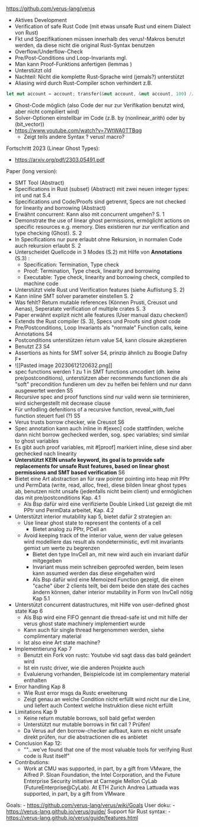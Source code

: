 https://github.com/verus-lang/verus
- Aktives Development
- Verification of safe Rust Code (mit etwas unsafe Rust und einem Dialect von Rust)
- Fkt und Spezifikationen müssen innerhalb des verus!-Makros benutzt werden, da diese nicht die original Rust-Syntax benutzen
- Overflow/Underflow-Check
- Pre/Post-Conditions und Loop-Invariants mgl.
- Man kann Proof-Funktions anfertigen (lemmas )
- Unterstützt old
- Nachteil: Nicht die komplette Rust-Sprache wird (jemals?) unterstützt
- Aliasing wird durch Rust-Compiler schon verhindert z.B. 
``` rust
let mut account = account; transfer(&mut account, &mut account, 100) // Fehler da 2x mut borrow
```
- Ghost-Code möglich (also Code der nur zur Verifikation benutzt wird, aber nicht compiliert wird)
- Solver-Optionen einstellbar im Code (z.B. by (nonlinear_arith) oder by (bit_vector))
- https://www.youtube.com/watch?v=7WtWA0TTBqg
	- Zeigt teils andere Syntax ? verus! macro?

Fortschritt 2023 (Linear Ghost Types):
- https://arxiv.org/pdf/2303.05491.pdf

Paper (long version):
- SMT Tool (Abstract)
- Specifications in Rust (subset) (Abstract) mit zwei neuen integer types: int und nat S.4
- Specifications und Code/Proofs sind getrennt, Specs are not checked for linearity and borrowing (Abstract)
- Erwähnt concurrent: Kann also mit concurrent umgehen? S. 1
- Demonstrate the use of linear ghost permissions, ermöglicht actions on specific resources e.g. memory. Dies existieren nur zur verification and type checking (Ghost). S. 2
- In Specifications nur pure erlaubt ohne Rekursion, in normalen Code auch rekursion erlaubt S. 2
- Unterscheidet Quellcode in 3 Modes (S.2) mit Hilfe von **Annotations** (S.3) : 
	- Specification: Termination, Type check
	- Proof: Termination, Type check, linearity and borrowing
	- Executable: Type check, linearity and borrowing check, compiled to machine code
- Unterstützt viele Rust und Verification features (siehe Auflistung S. 2)
- Kann inline SMT solver parameter einstellen S. 2
- Was fehlt? Return mutable references (Können Prusti, Creusot und Aenas), Seperatate verification of multiple crates S. 3
- Paper erwähnt explizit nicht alle features (User manual dazu checken!)
- Extends the Rust compiler (S. 3), Specs und Proofs sind ghost code
- Pre/Postconditions, Loop Invariants als "normale" Function calls, keine Annotations S4
- Postconditions unterstützen return value S4, kann closure akzeptieren
- Benutzt Z3 S4
- Assertions as hints for SMT solver S4, prinzip ähnlich zu Boogie Dafny F*
- ![[Pasted image 20230612120632.png]]
- spec functions werden 1 zu 1 in SMT functions umcodiert (dh. keine pre/postconditions), unterstützen aber recommends functionen die als "soft" precondition fundieren um dev zu helfen bei fehlern und nur dann ausgewertet werden S5
- Recursive spec and proof functions sind nur valid wenn sie terminieren, wird sichergestellt mit decrease clause
- Für unfodling defenitions of a recursive function, reveal_with_fuel function steuert fuel (?) S5
- Verus trusts borrow checker, wie Creusot S6
- Spec annotation kann auch inline in #[exec] code stattfinden, welche dann nicht borrow gechecked werden, sog. spec variables; sind similar to ghost variables
- Es gibt auch proof variables, mit #[proof] markiert inline, diese sind aber gechecked nach linearity
- **Unterstützt KEIN unsafe keyword, its goal is to provide safe replacements for unsafe Rust features, based on linear ghost permissions and SMT based verification** S6
- Bietet eine Art abstraction an für raw pointer pointing into heap mit PPtr und PermData (write, read, alloc, free), diese bilden linear ghost types ab, benutzen nicht unsafe (jedenfalls nicht beim client) und ermöglichen das mit pre/postconditions Kap. 4.1
	- Als Bsp dafür wird eine verifizierte Double Linked List gezeigt die mit PPtr und PermData arbeitet, Kap. 4.2
-  Unterstützt interior mutability kap 5, bietet dafür 2 strategien an:
	-  Use linear ghost state to represent the contents of a cell
		- Bietet analog zu PPtr, PCell an
	- Avoid keeping track of the interior value, wenn der value gelesen wird modelliere das result als nondeterministic, evtl mit invariants gemixt um werte zu begrenzen
		- Bietet den type InvCell an, mit new wird auch ein invariant dafür mitgegeben
		- Invariant muss mein schreiben geproofed werden, beim lesen kann assumed werden das diese eingehalten wird
		- Als Bsp dafür wird eine Memoized Function gezeigt, die einen "cache" über 2 clients teilt, bei dem beide den state des caches ändern können, daher interior mutability in Form von InvCell nötig Kap 5.1
- Unterstützt concurrent datastructures, mit Hilfe von user-defined ghost state Kap 6
	- Als Bsp wird eine FIFO gennant die thread-safe ist und mit hilfe der verus ghost state machinery implementiert wurde
	- Kann auch für single thread hergenommen werden, siehe complimentary material
	- Ist also eine Art state machine?
- Implementierung Kap 7
	- Benutzt ein Fork von rustc: Youtube vid sagt dass das bald geändert wird
	- Ist ein rustc driver, wie die anderen Projekte auch
	- Evaluierung vorhanden, Beispielcode ist im complementary material enthalten
- Error handling Kap 8
	- Wie Rust error msgs da Rustc erweiterung
	- Zeigt genau an welche Condition nicht erfüllt wird nicht nur die Line, und liefert auch Context welche Instruktion diese nicht erfüllt
- Limitations Kap 9
	- Keine return mutable borrows, soll bald gefixt werden
	- Unterstützt nur mutable borrows in fkt call ? Prüfen!
	- Da Verus auf den borrow-checker aufbaut, kann es nicht unsafe direkt prüfen, nur die abstractionen die es anbietet
- Conclusion Kap 12:
	- ""...we’ve found that one of the most valuable tools for verifying Rust code is Rust itself"
- Contributions:
	- Work at CMU was supported, in part, by a gift from VMware, the Alfred P. Sloan Foundation, the Intel Corporation, and the Future Enterprise Security initiative at Carnegie Mellon CyLab (FutureEnterprise@CyLab). At ETH Zurich Andrea Lattuada was supported, in part, by a gift from VMware

Goals:
	- https://github.com/verus-lang/verus/wiki/Goals
User doku:
	- https://verus-lang.github.io/verus/guide/
Support für Rust syntax:
	- https://verus-lang.github.io/verus/guide/features.html